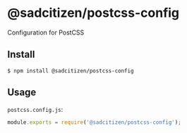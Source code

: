 # @sadcitizen/postcss-config

Configuration for PostCSS

## Install

```
$ npm install @sadcitizen/postcss-config
```

## Usage

`postcss.config.js`:

```js
module.exports = require('@sadcitizen/postcss-config');
```
